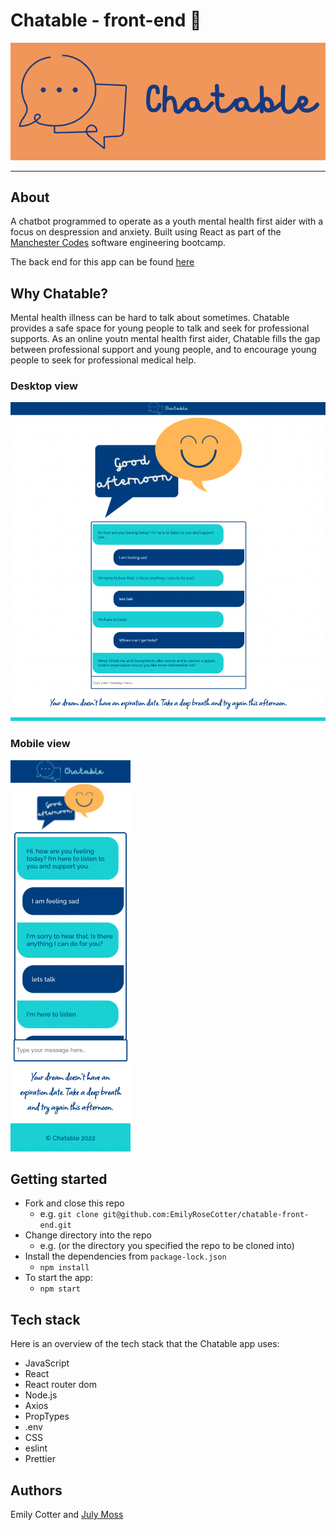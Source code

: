 # Chatable - front-end :speech_balloon:

<p align="center">
  <img src="https://raw.githubusercontent.com/EmilyRoseCotter/chatable-front-end/master/src/assets/sunriseLogo.png"
  >
</p>

***

## About

A chatbot programmed to operate as a youth mental health first aider with a focus on despression and anxiety. Built using React as part of the [Manchester Codes](https://www.manchestercodes.com) software engineering bootcamp. 

The back end for this app can be found [here](https://github.com/JMoss89/chatable-backend) 

## Why Chatable?

Mental health illness can be hard to talk about sometimes. Chatable provides a safe space for young people to talk and seek for professional supports. As an online youtn mental health first aider, Chatable fills the gap between professional support and young people, and to encourage young people to seek for professional medical help.

### Desktop view
![desktop-view](./src/assets/desktop.png)

### Mobile view
![mobile-view](./src/assets/mobile.png)

## Getting started 

- Fork and close this repo
  * e.g. `git clone git@github.com:EmilyRoseCotter/chatable-front-end.git`
- Change directory into the repo
  * e.g.  (or the directory you specified the repo to be cloned into)
- Install the dependencies from `package-lock.json`
  * `npm install`
- To start the app:
  * `npm start`

## Tech stack

Here is an overview of the tech stack that the Chatable app uses:
- JavaScript
- React
- React router dom
- Node.js
- Axios
- PropTypes
- .env
- CSS
- eslint 
- Prettier 

## Authors
Emily Cotter and [July Moss](https://github.com/JMoss89)